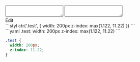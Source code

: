 <div data-size="100" class="code-cont" data-example="max">
    <div class="code">
        <div class="code-wrap">
            <textarea id="stylus"></textarea>
            <textarea id="css"></textarea>
            <div class="edit-code">
                <span>Edit</span>
            </div>
        </div>
    </div>
</div>


<div data-size="100" data-examples="stylus"></div>
```styl
ctr('.test', {
  width: 200px
  z-index: max(1.122, 11.22)
})
```

<div data-size="100" data-examples="yaml"></div>
```yaml
.test:
  width: 200px
  z-index: max(1.122, 11.22)
```

```css
.test {
  width: 200px;
  z-index: 11.22;
}
```
<div class="cf"></div>
